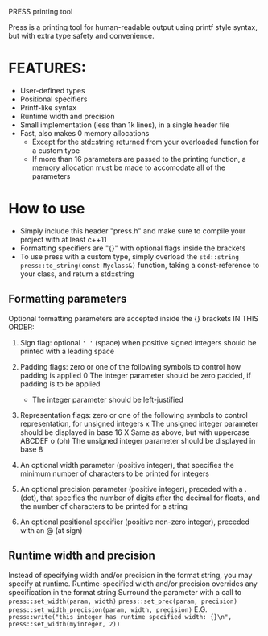 PRESS printing tool

Press is a printing tool for human-readable output using printf style syntax, but with extra type safety and convenience.

# FEATURES:
- User-defined types
- Positional specifiers
- Printf-like syntax
- Runtime width and precision
- Small implementation (less than 1k lines), in a single header file
- Fast, also makes 0 memory allocations
	- Except for the std::string returned from your overloaded function for a custom type
	- If more than 16 parameters are passed to the printing function, a memory allocation must be made to accomodate all of the parameters

# How to use
- Simply include this header "press.h" and make sure to compile your project with at least c++11
- Formatting specifiers are "{}" with optional flags inside the brackets
- To use press with a custom type, simply overload the `std::string press::to_string(const Myclass&)` function, taking a const-reference to your class, and return a std::string

## Formatting parameters
Optional formatting parameters are accepted inside the {} brackets IN THIS ORDER:

1) Sign flag: optional `' '` (space) when positive signed integers should be printed with a leading space

2) Padding flags: zero or one of the following symbols to control how padding is applied
	0	The integer parameter should be zero padded, if padding is to be applied
	-	The integer parameter should be left-justified

3) Representation flags: zero or one of the following symbols to control representation, for unsigned integers
	x	The unsigned integer parameter should be displayed in base 16
	X	Same as above, but with uppercase ABCDEF
	o (oh) The unsigned integer parameter should be displayed in base 8

4) An optional width parameter (positive integer), that specifies the minimum number of characters to be printed for integers

5) An optional precision parameter (positive integer), preceded with a . (dot), that specifies the number of digits after the decimal for floats,
   and the number of characters to be printed for a string

6) An optional positional specifier (positive non-zero integer), preceded with an @ (at sign)

## Runtime width and precision
Instead of specifying width and/or precision in the format string, you may specify at runtime.
Runtime-specified width and/or precision overrides any specification in the format string
Surround the parameter with a call to
`press::set_width(param, width)`
`press::set_prec(param, precision)`
`press::set_width_precision(param, width, precision)`
E.G. `press::write("this integer has runtime specified width: {}\n", press::set_width(myinteger, 2))`
